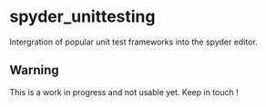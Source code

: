spyder_unittesting
==================

Intergration of popular unit test frameworks into the spyder editor.

Warning
-------

This is a work in progress and not usable yet. Keep in touch !
